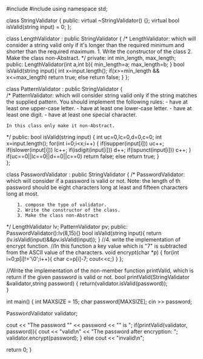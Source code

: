#include <iostream>
#include <string>
using namespace std;

class StringValidator {
  public:
  virtual ~StringValidator() {};
  virtual bool isValid(string input) = 0;
};

class LengthValidator : public StringValidator {
  /*
  	LengthValidator: which will consider a string valid only if it's longer than the required minimum and shorter than the required maximum.
  	1. Write the constructor of the class
  	2. Make the class non-Abstract.
  */
  private:
  int min_length, max_length;  
   public:
  LengthValidator(int a,int b){
   min_length=a;
   max_length=b;
  }
   bool isValid(string input){
     int x=input.length();
     if(x>=min_length && x<=max_length)
       return true;
     else 
       return false;
   }
};

class PatternValidator : public StringValidator 
{  
  /*
  	PatternValidator: which will consider string valid only if the string matches the supplied pattern. You should implement the following rules:
    	- have at least one upper-case letter.
        - have at least one lower-case letter.
        - have at least one digit.
        - have at least one special character.
        
    In this class only make it non-Abstract.
  */
 public:
   bool isValid(string input)
   {
     int uc=0,lc=0,d=0,c=0;
     int x=input.length();
     for(int i=0;i<x;i++)
     {
       if(isupper(input[i]))
         uc++;
       if(islower(input[i]))
         lc++;
       if(isdigit(input[i]))
         d++;
       if(ispunct(input[i]))
         c++;
       }
     if(uc==0||lc==0||d==0||c==0)
       return false;
     else 
       return true;
   }  
};
 
class PasswordValidator : public StringValidator {
  /*
  	PasswordValidator: which will consider if a password is valid or not.
    Note: the length of th password should be eight characters long at least and fifteen characters long at most. 
    
    	1. compose the type of validator.
        2. Write the constructor of the class.
  		3. Make the class non-Abstract
  */
  LengthValidator lv;
  PatternValidator pv;
  public:
  PasswordValidator():lv(8,15){}
  bool isValid(string input){
    return (lv.isValid(input)&&pv.isValid(input));
  }
  //4. write the implementation of encrypt function.
  //In this function a key value which is "7" is subtracted from the ASCII value of the characters.
  void encrypt(char *p) {
  for(int i=0;p[i]!='\0';i++){
    char c=p[i]-7;
    cout<<c;}
  }
};

//Write the implementation of the non-member function printValid, which is return if the given password is valid or not. 
bool printValid(StringValidator &validator,string password) {
return(validator.isValid(password));  
}

int main() {
  int MAXSIZE = 15;
  char password[MAXSIZE];
  cin >> password;
  
  PasswordValidator validator;
  
  cout << "The password \"" << password << "\" is ";
  if(printValid(validator, password)){
    cout << "valid\n"
     	 << "The password after encryption: ";
    validator.encrypt(password);
  }
  else
    cout << "invalid\n";
    
  
  return 0;
}
